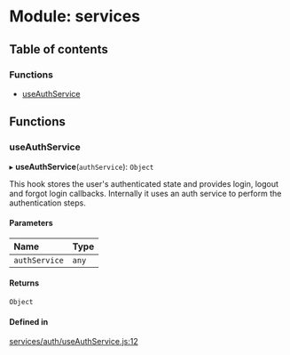 # Module: services

## Table of contents

### Functions

- [useAuthService](services.md#useauthservice)

## Functions

### useAuthService

▸ **useAuthService**(`authService`): `Object`

This hook stores the user's authenticated state and provides
login, logout and forgot login callbacks. Internally it uses
an auth service to perform the authentication steps.

#### Parameters

| Name | Type |
| :------ | :------ |
| `authService` | `any` |

#### Returns

`Object`

#### Defined in

[services/auth/useAuthService.js:12](https://github.com/Apartment-Snapshot/snapshot-ui/blob/490754e/app/src/services/auth/useAuthService.js#L12)

